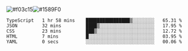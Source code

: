 ![#f03c15](https://via.placeholder.com/15/f03c15/f03c15.png)![#1589F0](https://via.placeholder.com/15/1589F0/1589F0.png)

<!--START_SECTION:waka-->

```text
TypeScript   1 hr 58 mins    ████████████████▒░░░░░░░░   65.31 %
JSON         32 mins         ████▒░░░░░░░░░░░░░░░░░░░░   17.95 %
CSS          23 mins         ███▒░░░░░░░░░░░░░░░░░░░░░   12.72 %
HTML         7 mins          █░░░░░░░░░░░░░░░░░░░░░░░░   03.95 %
YAML         0 secs          ░░░░░░░░░░░░░░░░░░░░░░░░░   00.06 %
```

<!--END_SECTION:waka-->
